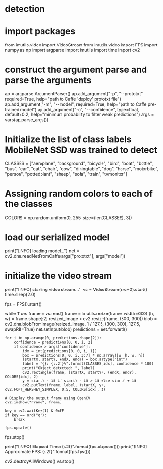 # detection
# import packages
from imutils.video import VideoStream
from imutils.video import FPS
import numpy as np
import argparse
import imutils
import time
import cv2

# construct the argument parse and parse the arguments
ap = argparse.ArgumentParser()
ap.add_argument("-p", "--prototxt", required=True,
    help="path to Caffe 'deploy' prototxt file")
ap.add_argument("-m", "--model", required=True,
    help="path to Caffe pre-trained model")
ap.add_argument("-c", "--confidence", type=float, default=0.2,
    help="minimum probability to filter weak predictions")
args = vars(ap.parse_args())

# Initialize the list of class labels MobileNet SSD was trained to detect
CLASSES = ["aeroplane", "background", "bicycle", "bird", "boat",
           "bottle", "bus", "car", "cat", "chair", "cow", "diningtable",
           "dog", "horse", "motorbike", "person", "pottedplant", "sheep",
           "sofa", "train", "tvmonitor"]

# Assigning random colors to each of the classes
COLORS = np.random.uniform(0, 255, size=(len(CLASSES), 3))

# load our serialized model
print("[INFO] loading model...")
net = cv2.dnn.readNetFromCaffe(args["prototxt"], args["model"])

# initialize the video stream
print("[INFO] starting video stream...")
vs = VideoStream(src=0).start()
time.sleep(2.0)

fps = FPS().start()

while True:
    frame = vs.read()
    frame = imutils.resize(frame, width=600)
    (h, w) = frame.shape[:2]
    resized_image = cv2.resize(frame, (300, 300))
    blob = cv2.dnn.blobFromImage(resized_image, 1 / 127.5, (300, 300), 127.5, swapRB=True)
    net.setInput(blob)
    predictions = net.forward()

    for i in np.arange(0, predictions.shape[2]):
        confidence = predictions[0, 0, i, 2]
        if confidence > args["confidence"]:
            idx = int(predictions[0, 0, i, 1])
            box = predictions[0, 0, i, 3:7] * np.array([w, h, w, h])
            (startX, startY, endX, endY) = box.astype("int")
            label = "{}: {:.2f}%".format(CLASSES[idx], confidence * 100)
            print("Object detected: ", label)
            cv2.rectangle(frame, (startX, startY), (endX, endY), COLORS[idx], 2)
            y = startY - 15 if startY - 15 > 15 else startY + 15
            cv2.putText(frame, label, (startX, y), cv2.FONT_HERSHEY_SIMPLEX, 0.5, COLORS[idx], 2)

    # Display the output frame using OpenCV
    cv2.imshow("Frame", frame)

    key = cv2.waitKey(1) & 0xFF
    if key == ord("q"):
        break

    fps.update()

fps.stop()

print("[INFO] Elapsed Time: {:.2f}".format(fps.elapsed()))
print("[INFO] Approximate FPS: {:.2f}".format(fps.fps()))

cv2.destroyAllWindows()
vs.stop()
